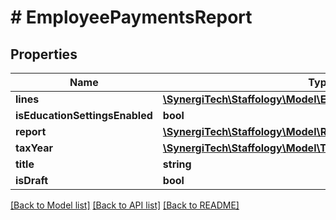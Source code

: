 # # EmployeePaymentsReport

## Properties

Name | Type | Description | Notes
------------ | ------------- | ------------- | -------------
**lines** | [**\SynergiTech\Staffology\Model\EmployeePaymentsReportLine[]**](EmployeePaymentsReportLine.md) |  | [optional]
**isEducationSettingsEnabled** | **bool** |  | [optional]
**report** | [**\SynergiTech\Staffology\Model\Report**](Report.md) |  | [optional]
**taxYear** | [**\SynergiTech\Staffology\Model\TaxYear**](TaxYear.md) |  | [optional]
**title** | **string** |  | [optional]
**isDraft** | **bool** |  | [optional]

[[Back to Model list]](../../README.md#models) [[Back to API list]](../../README.md#endpoints) [[Back to README]](../../README.md)
